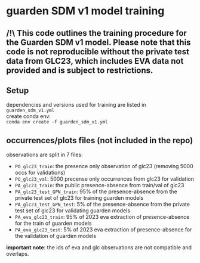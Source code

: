 # guarden SDM v1 model training

## /!\ This code outlines the training procedure for the Guarden SDM v1 model. Please note that this code is not reproducible without the private test data from GLC23, which includes EVA data not provided and is subject to restrictions.

## Setup

dependencies and versions used for training are listed in `guarden_sdm_v1.yml`\
create conda env:\
```conda env create -f guarden_sdm_v1.yml```

## occurrences/plots files (not included in the repo)

observations are split in 7 files:
- `PO_glc23_train`: the presence only observation of glc23 (removing 5000 occs for validations)
- `PO_glc23_val`: 5000 precense only occurrences from glc23 for validation
- `PA_glc23_train`: the public presence-absence from train/val of glc23
- `PA_glc23_test_GPN_train`: 95% of the presence-absence from the private test set of glc23 for training guarden models
- `PA_glc23_test_GPN_test`: 5% of the presence-absence from the private test set of glc23 for validating guarden models
- `PA_eva_glc23_train`: 95% of 2023 eva extraction of presence-absence for the train of guarden models
- `PA_eva_glc23_test`: 5% of 2023 eva extraction of presence-absence for the validation of guarden models

**important note**: the ids of eva and glc observations are not compatible and overlaps.

